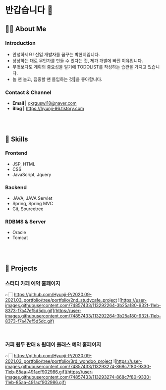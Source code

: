# 반갑습니다 👋



## 👩🏻 About Me

### Introduction

- 안녕하세요! 신입 개발자를 꿈꾸는 박현지입니다.
- 상상하는 대로 무언가를 만들 수 있다는 것, 제가 개발에 빠진 이유입니다. 
- 무엇보다도 계획의 중요성을 알기에 TODOLIST를 작성하는 습관을 가지고 있습니다. 
- 놀 땐 놀고, 집중할 땐 몰입하는 것👀을 좋아합니다. 

### Contact & Channel 

- <b>Email |</b> qkrguswl18@naver.com
- <b>Blog |</b> https://hyunji-96.tistory.com

<br/>
<br/>

## 🔨 Skills
### Frontend
- JSP, HTML
- CSS
- JavaScript, Jquery
### Backend 
- JAVA, JAVA Servlet
- Spring, Spring MVC
- Git, Sourcetree
### RDBMS & Server
- Oracle 
- Tomcat

<br/>
<br/>


## 🚴 Projects
### 스터디 카페 예약 홈페이지 
👉🏻 https://github.com/Hyunji-P/2020.09-2021.03_portfolio/tree/portfolio/2nd_studycafe_project
![https://user-images.githubusercontent.com/74857433/113292264-3b25a180-932f-11eb-8373-f7a47ef5d5dc.gif](https://user-images.githubusercontent.com/74857433/113292264-3b25a180-932f-11eb-8373-f7a47ef5d5dc.gif)

</br>

### 커피 원두 판매 & 원데이 클래스 예약 홈페이지 
👉🏻 https://github.com/Hyunji-P/2020.09-2021.03_portfolio/tree/portfolio/3rd_wondoo_project 
![https://user-images.githubusercontent.com/74857433/113293274-868c7f80-9330-11eb-85aa-491acf902986.gif](https://user-images.githubusercontent.com/74857433/113293274-868c7f80-9330-11eb-85aa-491acf902986.gif)
